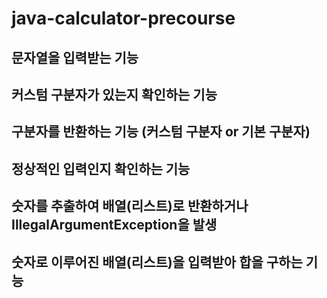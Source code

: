 # java-calculator-precourse

## 문자열을 입력받는 기능
## 커스텀 구분자가 있는지 확인하는 기능
## 구분자를 반환하는 기능 (커스텀 구분자 or 기본 구분자)
## 정상적인 입력인지 확인하는 기능
## 숫자를 추출하여 배열(리스트)로 반환하거나 IllegalArgumentException을 발생
## 숫자로 이루어진 배열(리스트)을 입력받아 합을 구하는 기능
